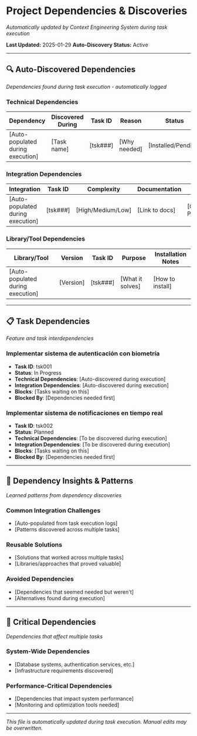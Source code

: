 # Project Dependencies & Discoveries

*Automatically updated by Context Engineering System during task execution*

**Last Updated:** 2025-01-29
**Auto-Discovery Status:** Active

---

## 🔍 Auto-Discovered Dependencies
*Dependencies found during task execution - automatically logged*

### Technical Dependencies
| Dependency | Discovered During | Task ID | Reason | Status |
|------------|-------------------|---------|---------|---------|
| [Auto-populated during execution] | [Task name] | [tsk###] | [Why needed] | [Installed/Pending] |

### Integration Dependencies  
| Integration | Task ID | Complexity | Documentation | Status |
|-------------|---------|------------|---------------|---------|
| [Auto-populated during execution] | [tsk###] | [High/Medium/Low] | [Link to docs] | [Complete/In Progress] |

### Library/Tool Dependencies
| Library/Tool | Version | Task ID | Purpose | Installation Notes |
|--------------|---------|---------|---------|-------------------|
| [Auto-populated during execution] | [Version] | [tsk###] | [What it solves] | [How to install] |

---

## 📋 Task Dependencies
*Feature and task interdependencies*

### Implementar sistema de autenticación con biometría
- **Task ID**: tsk001
- **Status**: In Progress
- **Technical Dependencies**: [Auto-discovered during execution]
- **Integration Dependencies**: [Auto-discovered during execution]
- **Blocks**: [Tasks waiting on this]
- **Blocked By**: [Dependencies needed first]

### Implementar sistema de notificaciones en tiempo real
- **Task ID**: tsk002  
- **Status**: Planned
- **Technical Dependencies**: [To be discovered during execution]
- **Integration Dependencies**: [To be discovered during execution] 
- **Blocks**: [Tasks waiting on this]
- **Blocked By**: [Dependencies needed first]

---

## 🧠 Dependency Insights & Patterns
*Learned patterns from dependency discoveries*

### Common Integration Challenges
- [Auto-populated from task execution logs]
- [Patterns discovered across multiple tasks]

### Reusable Solutions
- [Solutions that worked across multiple tasks]
- [Libraries/approaches that proved valuable]

### Avoided Dependencies
- [Dependencies that seemed needed but weren't]
- [Alternatives found during execution]

---

## 🚨 Critical Dependencies  
*Dependencies that affect multiple tasks*

### System-Wide Dependencies
- [Database systems, authentication services, etc.]
- [Infrastructure requirements discovered]

### Performance-Critical Dependencies
- [Dependencies that impact system performance]
- [Monitoring and optimization tools needed]

---

*This file is automatically updated during task execution. Manual edits may be overwritten.*

